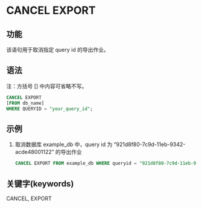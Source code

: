 # CANCEL EXPORT

## 功能

该语句用于取消指定 query id 的导出作业。

## 语法

注：方括号 [] 中内容可省略不写。

```sql
CANCEL EXPORT
[FROM db_name]
WHERE QUERYID = "your_query_id";
```

## 示例

1. 取消数据库 example_db 中，query id 为 “921d8f80-7c9d-11eb-9342-acde48001122” 的导出作业

    ```sql
    CANCEL EXPORT FROM example_db WHERE queryid = "921d8f80-7c9d-11eb-9342-acde48001122";
    ```

## 关键字(keywords)

CANCEL, EXPORT
